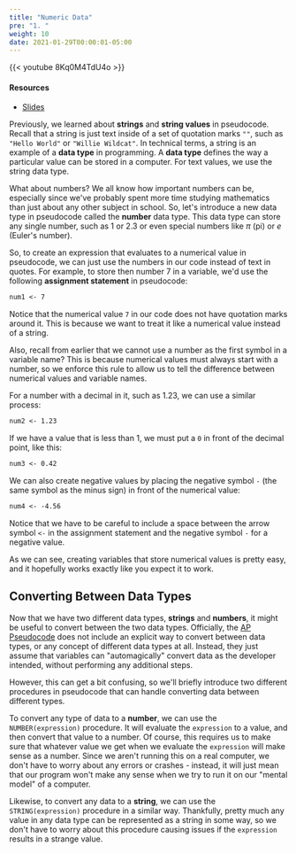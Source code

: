 ```yaml
---
title: "Numeric Data"
pre: "1. "
weight: 10
date: 2021-01-29T00:00:01-05:00
---
```


{{< youtube 8Kq0M4TdU4o >}}

#### Resources

* <a href="slides" target="_blank">Slides</a>

Previously, we learned about **strings** and **string values** in pseudocode. Recall that a string is just text inside of a set of quotation marks `""`, such as `"Hello World"` or `"Willie Wildcat"`. In technical terms, a string is an example of a **data type** in programming. A **data type** defines the way a particular value can be stored in a computer. For text values, we use the string data type.

What about numbers? We all know how important numbers can be, especially since we've probably spent more time studying mathematics than just about any other subject in school. So, let's introduce a new data type in pseudocode called the **number** data type. This data type can store any single number, such as $1$ or $2.3$ or even special numbers like $\pi$ (pi) or $e$ (Euler's number). 

So, to create an expression that evaluates to a numerical value in pseudocode, we can just use the numbers in our code instead of text in quotes. For example, to store then number $7$ in a variable, we'd use the following **assignment statement** in pseudocode:

```tex
num1 <- 7
```

Notice that the numerical value `7` in our code does not have quotation marks around it. This is because we want to treat it like a numerical value instead of a string.

Also, recall from earlier that we cannot use a number as the first symbol in a variable name? This is because numerical values must always start with a number, so we enforce this rule to allow us to tell the difference between numerical values and variable names.


For a number with a decimal in it, such as $1.23$, we can use a similar process:

```tex
num2 <- 1.23
```

If we have a value that is less than $1$, we must put a `0` in front of the decimal point, like this:

```tex
num3 <- 0.42
```

We can also create negative values by placing the negative symbol `-` (the same symbol as the minus sign) in front of the numerical value:

```tex
num4 <- -4.56
```

Notice that we have to be careful to include a space between the arrow symbol `<-` in the assignment statement and the negative symbol `-` for a negative value. 

As we can see, creating variables that store numerical values is pretty easy, and it hopefully works exactly like you expect it to work.

## Converting Between Data Types

Now that we have two different data types, **strings** and **numbers**, it might be useful to convert between the two data types. Officially, the [AP Pseudocode](https://apcentral.collegeboard.org/pdf/ap-computer-science-principles-exam-reference-sheet.pdf) does not include an explicit way to convert between data types, or any concept of different data types at all. Instead, they just assume that variables can "automagically" convert data as the developer intended, without performing any additional steps.

However, this can get a bit confusing, so we'll briefly introduce two different procedures in pseudocode that can handle converting data between different types.

To convert any type of data to a **number**, we can use the `NUMBER(expression)` procedure. It will evaluate the `expression` to a value, and then convert that value to a number. Of course, this requires us to make sure that whatever value we get when we evaluate the `expression` will make sense as a number. Since we aren't running this on a real computer, we don't have to worry about any errors or crashes - instead, it will just mean that our program won't make any sense when we try to run it on our "mental model" of a computer. 

Likewise, to convert any data to a **string**, we can use the `STRING(expression)` procedure in a similar way. Thankfully, pretty much any value in any data type can be represented as a string in some way, so we don't have to worry about this procedure causing issues if the `expression` results in a strange value. 